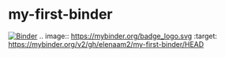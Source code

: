 # my-first-binder
[![Binder](https://mybinder.org/badge_logo.svg)](https://mybinder.org/v2/gh/elenaam2/my-first-binder/HEAD)
.. image:: https://mybinder.org/badge_logo.svg
 :target: https://mybinder.org/v2/gh/elenaam2/my-first-binder/HEAD

